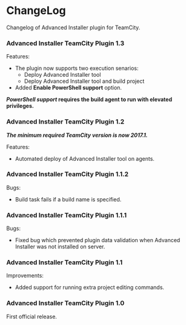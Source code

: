 # ChangeLog

Changelog of Advanced Installer plugin for TeamCity.

### Advanced Installer TeamCity Plugin  1.3

Features:
* The plugin now supports two execution senarios:
  * Deploy Advanced Installer tool
  * Deploy Advanced Installer tool and build project
* Added **Enable PowerShell support** option. 

__*PowerShell support* requires the build agent to run with elevated privileges.__

### Advanced Installer TeamCity Plugin  1.2

__*The minimum required TeamCity version is now 2017.1.*__

Features:
* Automated deploy of Advanced Installer tool on agents.

### Advanced Installer TeamCity Plugin  1.1.2

Bugs:
* Build task fails if a build name is specified.

### Advanced Installer TeamCity Plugin  1.1.1

Bugs:
* Fixed bug which prevented plugin data validation when Advanced Installer was not installed on server.

### Advanced Installer TeamCity Plugin  1.1

Improvements:
* Added support for running extra project editing commands.

### Advanced Installer TeamCity Plugin  1.0

First official release.

